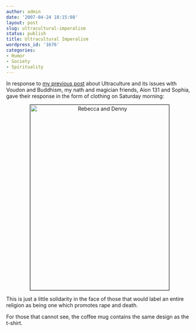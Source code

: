 ```yaml
---
author: admin
date: '2007-04-24 18:15:08'
layout: post
slug: ultracultural-imperalism
status: publish
title: Ultracultural Imperalism
wordpress_id: '1676'
categories:
- Humor
- Society
- Spirituality
---
```

In response to <a href="/?p=1673">my previous post</a> about Ultraculture and its issues with Voudon and Buddhism, my nath and magician friends, Aion 131 and Sophia, gave their response in the form of clothing on Saturday morning:

<p align="center"><a href="http://www.flickr.com/photos/albill/470977078/" title="Photo Sharing"><img src="http://farm1.static.flickr.com/205/470977078_9149670fc9.jpg" width="375" height="500" alt="Rebecca and Denny" border="1" /></a></p>

This is just a little solidarity in the face of those that would label an entire religion as being one which promotes rape and death. 

For those that cannot see, the coffee mug contains the same design as the t-shirt. 

